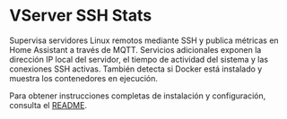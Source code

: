 # VServer SSH Stats

Supervisa servidores Linux remotos mediante SSH y publica métricas en Home Assistant a través de MQTT.
Servicios adicionales exponen la dirección IP local del servidor, el tiempo de actividad del sistema y las conexiones SSH activas.
También detecta si Docker está instalado y muestra los contenedores en ejecución.

Para obtener instrucciones completas de instalación y configuración, consulta el [README](README.md).
